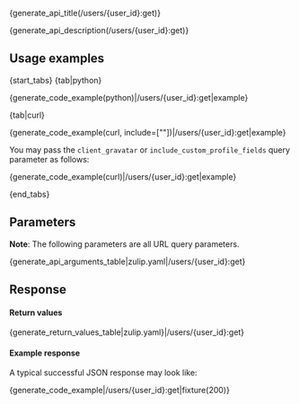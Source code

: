 {generate_api_title(/users/{user_id}:get)}

{generate_api_description(/users/{user_id}:get)}

## Usage examples

{start_tabs}
{tab|python}

{generate_code_example(python)|/users/{user_id}:get|example}

{tab|curl}

{generate_code_example(curl, include=[""])|/users/{user_id}:get|example}

You may pass the `client_gravatar` or `include_custom_profile_fields` query parameter as follows:

{generate_code_example(curl)|/users/{user_id}:get|example}

{end_tabs}

## Parameters

**Note**: The following parameters are all URL query parameters.

{generate_api_arguments_table|zulip.yaml|/users/{user_id}:get}

## Response

#### Return values

{generate_return_values_table|zulip.yaml}|/users/{user_id}:get}

#### Example response

A typical successful JSON response may look like:

{generate_code_example|/users/{user_id}:get|fixture(200)}
